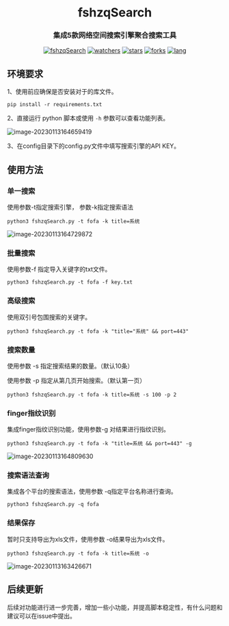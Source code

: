 

<h1 align="center">fshzqSearch</h1>

<h3 align="center">集成5款网络空间搜索引擎聚合搜索工具</h3>

<p align="center">
    <a href="https://github.com/Ifory885/fshzqSearch"></a>
    <a href="https://github.com/Ifory885/fshzqSearch"><img alt="fshzqSearch" src="https://img.shields.io/badge/-fshzqSearch-blue"></a>
    <a href="https://github.com/Ifory885/fshzqSearch"><img alt="watchers" src="https://badgen.net/github/watchers/Ifory885/fshzqSearch"></a>
    <a href="https://github.com/Ifory885/fshzqSearch"><img alt="stars" src="https://badgen.net/github/stars/Ifory885/fshzqSearch"></a>
    <a href="https://github.com/Ifory885/fshzqSearch"><img alt="forks" src="https://badgen.net/github/forks/Ifory885/fshzqSearch"></a>
    <a href="https://github.com/Ifory885/fshzqSearch"><img alt="lang" src="https://img.shields.io/badge/language-python3-blue"></a>
</p>



## 环境要求

1、使用前应确保是否安装对于的库文件。

```
pip install -r requirements.txt
```

2、直接运行 python 脚本或使用 `-h` 参数可以查看功能列表。

![image-20230113164659419](README/image-20230113164659419.png)

3、在config目录下的config.py文件中填写搜索引擎的API KEY。

## 使用方法	

### 单一搜索

使用参数-t指定搜索引擎， 参数-k指定搜索语法

```
python3 fshzqSearch.py -t fofa -k title=系统
```

![image-20230113164729872](README/image-20230113164729872.png)

### 批量搜索

使用参数-f 指定导入关键字的txt文件。

```
python3 fshzqSearch.py -t fofa -f key.txt
```

### 高级搜索

使用双引号包围搜索的关键字。

```
python3 fshzqSearch.py -t fofa -k "title="系统" && port=443"
```

### 搜索数量

使用参数 -s 指定搜索结果的数量。（默认10条）

使用参数 -p 指定从第几页开始搜索。（默认第一页）

```
python3 fshzqSearch.py -t fofa -k title=系统 -s 100 -p 2
```

### finger指纹识别

集成finger指纹识别功能，使用参数-g 对结果进行指纹识别。

```
python3 fshzqSearch.py -t fofa -k "title=系统 && port=443" -g
```

![image-20230113164809630](README/image-20230113164809630.png)

### 搜索语法查询

集成各个平台的搜索语法，使用参数 -q指定平台名称进行查询。

```
python3 fshzqSearch.py -q fofa
```

### 结果保存

暂时只支持导出为xls文件，使用参数 -o结果导出为xls文件。

```
python3 fshzqSearch.py -t fofa -k title=系统 -o
```

![image-20230113163426671](README/image-20230113163426671.png)

## 后续更新

后续对功能进行进一步完善，增加一些小功能，并提高脚本稳定性，有什么问题和建议可以在issue中提出。
